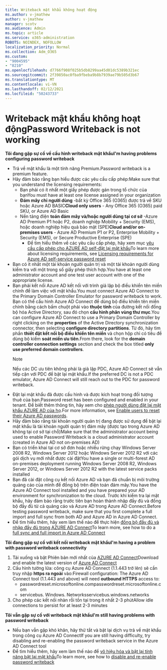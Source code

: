 ```yaml
---
title: Writeback mật khẩu không hoạt động
ms.author: v-jmathew
author: v-jmathew
manager: scotv
ms.audience: Admin
ms.topic: article
ms.service: o365-administration
ROBOTS: NOINDEX, NOFOLLOW
localization_priority: Normal
ms.collection: Adm_O365
ms.custom:
- "9004595"
- "8210"
ms.openlocfilehash: d7766f908f025b5db8299aa45d01dc5389b321ec
ms.sourcegitcommit: 2f39850ac0fba9fbeba9b8b7939ae79b505d3b67
ms.translationtype: MT
ms.contentlocale: vi-VN
ms.lasthandoff: 02/12/2021
ms.locfileid: "50243733"
---
```

# <a name="password-writeback-is-not-working"></a><span data-ttu-id="9eb66-102">Writeback mật khẩu không hoạt động</span><span class="sxs-lookup"><span data-stu-id="9eb66-102">Password Writeback is not working</span></span>

<span data-ttu-id="9eb66-103">**Tôi đang gặp sự cố về cấu hình writeback mật khẩu**</span><span class="sxs-lookup"><span data-stu-id="9eb66-103">**I'm having problems configuring password writeback**</span></span>

- <span data-ttu-id="9eb66-104">Trả về mật khẩu là một tính năng Premium.</span><span class="sxs-lookup"><span data-stu-id="9eb66-104">Password writeback is a premium feature.</span></span>
- <span data-ttu-id="9eb66-105">Hãy đảm bảo rằng bạn hiểu được các yêu cầu cấp phép:</span><span class="sxs-lookup"><span data-stu-id="9eb66-105">Make sure that you understand the licensing requirements:</span></span>
  - <span data-ttu-id="9eb66-106">Bạn phải có ít nhất một giấy phép được gán trong tổ chức của bạn</span><span class="sxs-lookup"><span data-stu-id="9eb66-106">You must have at least one license assigned in your organization</span></span>
  - <span data-ttu-id="9eb66-107">**Đám mây chỉ người dùng** -bất kỳ Office 365 (O365) được trả về SKU hoặc Azure AD BASIC</span><span class="sxs-lookup"><span data-stu-id="9eb66-107">**Cloud only users** - Any Office 365 (O365) paid SKU, or Azure AD Basic</span></span>
  - <span data-ttu-id="9eb66-108">Nền tảng điện **toán đám mây và/hoặc người dùng tại cơ sở** -Azure AD Premium P1 hoặc P2, doanh nghiệp Mobility + Security (EMS), hoặc doanh nghiệp hiệu quả bảo mật (SPE)</span><span class="sxs-lookup"><span data-stu-id="9eb66-108">**Cloud and/or on-premises users** - Azure AD Premium P1 or P2, Enterprise Mobility + Security (EMS), or Secure Productive Enterprise (SPE)</span></span>
    - <span data-ttu-id="9eb66-109">Để tìm hiểu thêm về các yêu cầu cấp phép, hãy xem mục [yêu cầu cấp phép cho AZURE AD self-đặt lại mật khẩu](https://docs.microsoft.com/azure/active-directory/active-directory-passwords-licensing)</span><span class="sxs-lookup"><span data-stu-id="9eb66-109">To learn more about licensing requirements, see [Licensing requirements for Azure AD self-service password reset](https://docs.microsoft.com/azure/active-directory/active-directory-passwords-licensing)</span></span>
- <span data-ttu-id="9eb66-110">Bạn có ít nhất một tài khoản người quản trị và một tài khoản người dùng kiểm tra với một trong số giấy phép thích hợp.</span><span class="sxs-lookup"><span data-stu-id="9eb66-110">You have at least one administrator account and one test user account with one of the appropriate license.</span></span>
- <span data-ttu-id="9eb66-111">Bạn phải kết nối Azure AD kết nối với trình giả lập bộ điều khiển tên miền chính để làm việc với mật khẩu.</span><span class="sxs-lookup"><span data-stu-id="9eb66-111">You must connect Azure AD Connect to the Primary Domain Controller Emulator for password writeback to work.</span></span> <span data-ttu-id="9eb66-112">Bạn có thể cấu hình Azure AD Connect để dùng bộ điều khiển tên miền chính bằng cách bấm chuột phải vào **thuộc tính** của đường kết nối đồng bộ hóa Active Directory, sau đó chọn **cấu hình phân vùng thư mục**.</span><span class="sxs-lookup"><span data-stu-id="9eb66-112">You can configure Azure AD Connect to use a Primary Domain Controller by right clicking on the **properties** of the Active Directory synchronization connector, then selecting **configure directory partitions**.</span></span> <span data-ttu-id="9eb66-113">Từ đó, hãy tìm phần **thiết đặt kết nối bộ điều khiển tên miền** và chọn hộp chỉ có tiêu đề dùng bộ kiểm **soát miền ưu tiên**.</span><span class="sxs-lookup"><span data-stu-id="9eb66-113">From there, look for the **domain controller connection settings** section and check the box titled **only use preferred domain controllers**.</span></span>
  > [!NOTE]
  > <span data-ttu-id="9eb66-114">Nếu các DC ưu tiên không phải là giả lập PDC, Azure AD Connect sẽ vẫn tiếp cận với PDC để bật lại mật khẩu.</span><span class="sxs-lookup"><span data-stu-id="9eb66-114">If the preferred DC is not a PDC emulator, Azure AD Connect will still reach out to the PDC for password writeback.</span></span>
- <span data-ttu-id="9eb66-115">Đặt lại mật khẩu đã được cấu hình và được kích hoạt trong đối tượng thuê của bạn.</span><span class="sxs-lookup"><span data-stu-id="9eb66-115">Password reset has been configured and enabled in your tenant.</span></span> <span data-ttu-id="9eb66-116">Để biết thêm thông tin, hãy xem cho [phép người dùng đặt lại mật khẩu AZURE AD của họ](https://docs.microsoft.com/azure/active-directory/active-directory-passwords-getting-started).</span><span class="sxs-lookup"><span data-stu-id="9eb66-116">For more information, see [Enable users to reset their Azure AD passwords](https://docs.microsoft.com/azure/active-directory/active-directory-passwords-getting-started).</span></span>
- <span data-ttu-id="9eb66-117">Hãy đảm bảo rằng tài khoản người quản trị đang được sử dụng để bật lại mật khẩu là tài khoản người quản trị đám mây (được tạo trong Azure AD không tại cơ sở tại chỗ)</span><span class="sxs-lookup"><span data-stu-id="9eb66-117">Make sure that the administrator account being used to enable Password Writeback is a cloud administrator account (created in Azure AD not on-premises AD)</span></span>
- <span data-ttu-id="9eb66-118">Bạn có triển khai tại cơ sở đơn hoặc nhiều rừng chạy Windows Server 2008 R2, Windows Server 2012 hoặc Windows Server 2012 R2 với các gói dịch vụ mới nhất được cài đặt</span><span class="sxs-lookup"><span data-stu-id="9eb66-118">You have a single or multi-forest AD on-premises deployment running Windows Server 2008 R2, Windows Server 2012, or Windows Server 2012 R2 with the latest service packs installed</span></span>
- <span data-ttu-id="9eb66-119">Bạn đã cài đặt công cụ kết nối Azure AD và bạn đã chuẩn bị môi trường quảng cáo của mình để đồng bộ trên điện toán đám mây.</span><span class="sxs-lookup"><span data-stu-id="9eb66-119">You have the Azure AD Connect tool installed and you have prepared your AD environment for synchronization to the cloud.</span></span> <span data-ttu-id="9eb66-120">Trước khi kiểm tra lại mật khẩu, hãy đảm bảo rằng trước tiên bạn hoàn thành nhập đầy đủ và đồng bộ đầy đủ từ cả quảng cáo và Azure AD trong Azure AD Connect.</span><span class="sxs-lookup"><span data-stu-id="9eb66-120">Before testing password writeback, make sure that you first complete a full import and full sync from both AD and Azure AD in Azure AD Connect.</span></span>
- <span data-ttu-id="9eb66-121">Để tìm hiểu thêm, hãy xem làm thế nào để thực hiện [đồng bộ đầy đủ và nhập đầy đủ trong AZURE AD Connect](https://docs.microsoft.com/azure/active-directory/connect/active-directory-aadconnectsync-operations)</span><span class="sxs-lookup"><span data-stu-id="9eb66-121">To learn more, see how to do a [full sync and full import in Azure AD Connect](https://docs.microsoft.com/azure/active-directory/connect/active-directory-aadconnectsync-operations)</span></span>

<span data-ttu-id="9eb66-122">**Tôi đang gặp sự cố với kết nối writeback mật khẩu**</span><span class="sxs-lookup"><span data-stu-id="9eb66-122">**I'm having a problem with password writeback connectivity**</span></span>

1. <span data-ttu-id="9eb66-123">Tải xuống và bật Phiên bản mới nhất của [AZURE AD Connect](https://www.microsoft.com/download/details.aspx?id=47594)</span><span class="sxs-lookup"><span data-stu-id="9eb66-123">Download and enable the latest version of [Azure AD Connect](https://www.microsoft.com/download/details.aspx?id=47594)</span></span>
2. <span data-ttu-id="9eb66-124">Cấu hình tường lửa: công cụ Azure AD Connect (1.1.443 trở lên) sẽ cần truy nhập **https ra ngoài** vào:</span><span class="sxs-lookup"><span data-stu-id="9eb66-124">Firewall configuration: The Azure AD Connect tool (1.1.443 and above) will need **outbound HTTPS** access to:</span></span>
    - <span data-ttu-id="9eb66-125">passwordreset.microsoftonline.com</span><span class="sxs-lookup"><span data-stu-id="9eb66-125">passwordreset.microsoftonline.com</span></span>
    - <span data-ttu-id="9eb66-126">servicebus. Windows. Networks</span><span class="sxs-lookup"><span data-stu-id="9eb66-126">servicebus.windows.networks</span></span>
3. <span data-ttu-id="9eb66-127">Cho phép các kết nối nhàn rỗi tồn tại trong ít nhất 2-3 phút</span><span class="sxs-lookup"><span data-stu-id="9eb66-127">Allow idle connections to persist for at least 2-3 minutes</span></span>

<span data-ttu-id="9eb66-128">**Tôi vẫn gặp sự cố với writeback mật khẩu**</span><span class="sxs-lookup"><span data-stu-id="9eb66-128">**I'm still having problems with password writeback**</span></span>

- <span data-ttu-id="9eb66-129">Nếu bạn vẫn gặp khó khăn, hãy thử tắt và bật lại dịch vụ trả về mật khẩu trong công cụ Azure AD Connect</span><span class="sxs-lookup"><span data-stu-id="9eb66-129">If you are still having difficulty, try disabling and re-enabling the password writeback service in the Azure AD Connect tool</span></span>
- <span data-ttu-id="9eb66-130">Để tìm hiểu thêm, hãy xem làm thế nào để [vô hiệu hóa và bật lại tính năng bật lại mật khẩu](https://docs.microsoft.com/azure/active-directory/active-directory-passwords-troubleshoot)</span><span class="sxs-lookup"><span data-stu-id="9eb66-130">To learn more, see how to [disable and re-enable password writeback](https://docs.microsoft.com/azure/active-directory/active-directory-passwords-troubleshoot)</span></span>
